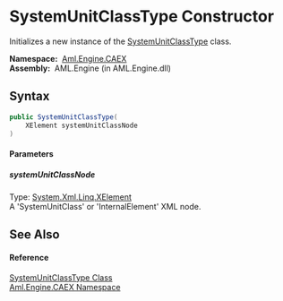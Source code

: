 SystemUnitClassType Constructor
===============================
Initializes a new instance of the [SystemUnitClassType][1] class.

  **Namespace:**  [Aml.Engine.CAEX][2]  
  **Assembly:**  AML.Engine (in AML.Engine.dll)

Syntax
------

```csharp
public SystemUnitClassType(
	XElement systemUnitClassNode
)
```

#### Parameters

##### *systemUnitClassNode*
Type: [System.Xml.Linq.XElement][3]  
A 'SystemUnitClass' or 'InternalElement' XML node.


See Also
--------

#### Reference
[SystemUnitClassType Class][1]  
[Aml.Engine.CAEX Namespace][2]  

[1]: README.md
[2]: ../README.md
[3]: https://docs.microsoft.com/dotnet/api/system.xml.linq.xelement
[4]: https://www.automationml.org
[5]: ../../icons/logoShade.png